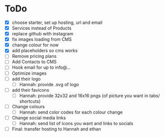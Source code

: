 # ToDo
- [x] choose starter, set up hosting, url and email
- [x] Services instead of Products
- [x] replace github with instagram
- [x] fix images loading from CMS
- [x] change colour for now
- [x] add placeholders so cms works
- [ ] Remove pricing plans
- [ ] Add Contacts to CMS
- [ ] Hook email for up to info@...
- [ ] Optimize images
- [ ] add their logo
  - [ ] Hannah: provide .svg of logo
- [ ] add their favicons
  - [ ] Hannah: provide 32x32 and 16x16  pngs (of picture you want in tabs/ shortcuts)
- [ ] Change colours
  - [ ] Hannah: send color codes for each colour change
- [ ] Change social media links
  - [ ] Hannah: send list of icons you want and links to socials
- [ ] Final: transfer hosting to Hannah and ethan
